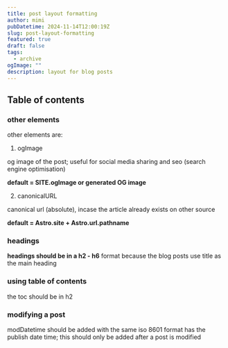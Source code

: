 ```yaml
---
title: post layout formatting
author: mimi
pubDatetime: 2024-11-14T12:00:19Z
slug: post-layout-formatting
featured: true
draft: false
tags:
  - archive
ogImage: ""
description: layout for blog posts
---
```


## Table of contents

### other elements

other elements are:

1. ogImage

og  image of the post; useful for social media sharing and seo (search engine optimisation)

**default = SITE.ogImage or generated OG image**

2. canonicalURL

canonical url (absolute), incase the article already exists on other source

**default = Astro.site + Astro.url.pathname**

### headings

**headings should be in a h2 - h6** format because the blog posts use title as the main heading

### using table of contents

the toc should be in h2

### modifying a post

modDatetime should be added with the same iso 8601 format has the publish date time; this should only be added after a post is modified